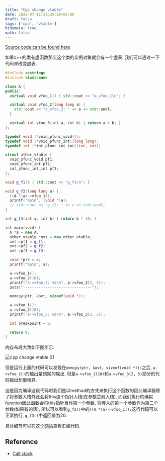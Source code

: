 ```yaml
---
title: "Cpp change vtable"
date: 2023-07-11T21:35:28+08:00
draft: false
tags: ['cpp', 'vtable']
hidemeta: true
math: false
---
```


[Source code can be found here](https://github.com/jiaoshijie/code_misc/blob/main/c-like/vtables/change_vtable.cpp)

如果c++的类有虚函数那么这个类的实例对象就会有一个虚表. 我们可以通过一下代码来改变虚表.

```cpp
#include <cstring>
#include <iostream>

class A {
public:
  virtual void vfoo_1() { std::cout << "a_vfoo_1\n"; }

  virtual void vfoo_2(long long a) {
    std::cout << "a_vfoo_2: " << a << std::endl;
  }

  virtual int vfoo_3(int a, int b) { return a + b; }
};

typedef void (*void_pfunc_void)();
typedef void (*void_pfunc_int)(long long);
typedef int (*int_pfunc_int_int)(int, int);

struct other_vtable {
  void_pfunc_void pf1;
  void_pfunc_int pf2;
  int_pfunc_int_int pf3;
};

void g_f1() { std::cout << "g_f1\n"; }

void g_f2(long long a) {
  ((A *)a)->vfoo_1();
  printf("%p\n", (void *)a);
  // std::cout << "g_f2: " << a << std::endl;
}

int g_f3(int a, int b) { return b * 10; }

int main(void) {
  A *a = new A;
  other_vtable *ovt = new other_vtable;
  ovt->pf1 = g_f1;
  ovt->pf2 = g_f2;
  ovt->pf3 = g_f3;

  void *ptr = a;
  printf("%p\n", a);

  a->vfoo_1();
  a->vfoo_2(10);
  printf("a->vfoo_3: %d\n", a->vfoo_3(2, 5));
  puts("-------------------------------");

  memcpy(ptr, &ovt, sizeof(void *));

  a->vfoo_1();
  a->vfoo_2(10);
  printf("a->vfoo_3: %d\n", a->vfoo_3(2, 5));

  int breakpoint = 0;

  return 0;
}
```

内存布局大致如下图所示:

![cpp change vtable 01](../../images/cpp_change_vtable_01.png)

但是运行上面的代码可以发现在`memcpy(ptr, &ovt, sizeof(void *));`之后, `a->vfoo_1()`的输出是预期的输出, 但是`a->vfoo_2(10)`和`a->vfoo_3(2, 5)`部分的代码输出却很怪异.

这是因为编译这段代码时我们是以method的方式来执行这个函数的因此编译器除了将参数入栈外还会将this这个指针入栈(在参数之前入栈), 而我们执行的确实function因此函数会将this指针当作第一个参数, 将传入的第一个参数作为第二个参数(如果有的话), 所以可以看到`g_f2()`中的`((A *)a)->vfoo_1();`这行代码可以正常执行, `g_f3()`中返回值为20.

具体细节可以在[这个网站](https://godbolt.org/z/df3TTdjGj)查看汇编代码.

## Reference

- [Call stack](https://en.wikipedia.org/wiki/Call_stack)
